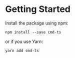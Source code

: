 # Getting Started

Install the package using npm:

```
npm install --save cmd-ts
```

or if you use Yarn:

```
yarn add cmd-ts
```
